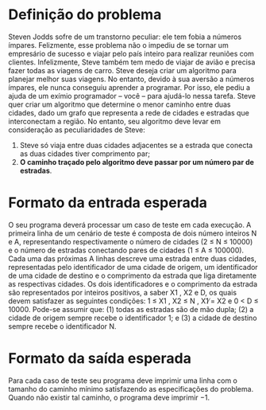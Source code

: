 
# Definição do problema

Steven Jodds sofre de um transtorno peculiar: ele tem fobia a números ı́mpares. Felizmente, esse
problema não o impediu de se tornar um empresário de sucesso e viajar pelo paı́s inteiro para realizar reuniões com clientes. Infelizmente, Steve também tem medo de viajar de avião e precisa fazer todas as viagens de carro. Steve deseja criar um algoritmo para planejar melhor suas viagens. No entanto, devido à sua aversão a números ı́mpares, ele nunca conseguiu aprender a programar. Por isso, ele pediu a ajuda de um exı́mio programador – você – para ajudá-lo nessa tarefa. Steve quer criar um algoritmo que determine o menor caminho entre duas cidades, dado um grafo que representa a rede de cidades e estradas que interconectam a região. No entanto, seu algoritmo deve levar em consideração as peculiaridades de Steve:

1. Steve só viaja entre duas cidades adjacentes se a estrada que conecta as duas cidades tiver
comprimento par;
2. **O caminho traçado pelo algoritmo deve passar por um número par de estradas**.


# Formato da entrada esperada

O seu programa deverá processar um caso de teste em cada execução. A primeira linha de um
cenário de teste é composta de dois número inteiros N e A, representando respectivamente o número
de cidades (2 ≤ N ≤ 10000) e o número de estradas conectando pares de cidades (1 ≤ A ≤ 100000).
Cada uma das próximas A linhas descreve uma estrada entre duas cidades, representadas pelo
identificador de uma cidade de origem, um identificador de uma cidade de destino e o comprimento da
estrada que liga diretamente as respectivas cidades. Os dois identificadores e o comprimento da estrada
são representados por inteiros positivos, a saber X1 , X2 e D, os quais devem satisfazer as seguintes
condições: 1 ≤ X1 , X2 ≤ N , X1 ̸= X2 e 0 < D ≤ 10000. Pode-se assumir que: (1) todas as estradas
são de mão dupla; (2) a cidade de origem sempre recebe o identificador 1; e (3) a cidade de destino
sempre recebe o identificador N.

# Formato da saı́da esperada
Para cada caso de teste seu programa deve imprimir uma linha com o tamanho do caminho mı́nimo
satisfazendo as especificações do problema. Quando não existir tal caminho, o programa deve imprimir
−1.


